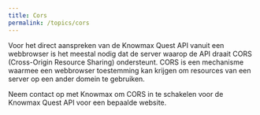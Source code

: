 ```yaml
---
title: Cors
permalink: /topics/cors
---
```


Voor het direct aanspreken van de Knowmax Quest API vanuit een webbrowser is het meestal nodig dat de server waarop de API draait CORS (Cross-Origin Resource Sharing) ondersteunt. CORS is een mechanisme waarmee een webbrowser toestemming kan krijgen om resources van een server op een ander domein te gebruiken.

Neem contact op met Knowmax om CORS in te schakelen voor de Knowmax Quest API voor een bepaalde website.